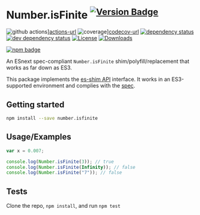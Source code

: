 # Number.isFinite <sup>[![Version Badge][npm-version-svg]][package-url]</sup>

![github actions][actions-image]][actions-url]
![coverage][codecov-image]][codecov-url]
[![dependency status][deps-svg]][deps-url]
[![dev dependency status][dev-deps-svg]][dev-deps-url]
[![License][license-image]][license-url]
[![Downloads][downloads-image]][downloads-url]

[![npm badge][npm-badge-png]][package-url]

An ESnext spec-compliant `Number.isFinite` shim/polyfill/replacement that works as far down as ES3.

This package implements the [es-shim API](https://github.com/es-shims/api) interface. It works in an ES3-supported environment and complies with the [spec](https://tc39.es/ecma262/#sec-number.isfinite).

## Getting started

```sh
npm install --save number.isfinite
```

## Usage/Examples

```js
var x = 0.007;

console.log(Number.isFinite(3)); // true
console.log(Number.isFinite(Infinity)); // false
console.log(Number.isFinite("7")); // false
```

## Tests

Clone the repo, `npm install`, and run `npm test`

[package-url]: https://npmjs.org/package/number.isfinite
[npm-version-svg]: https://versionbadg.es/es-shims/Number.isFinite.svg
[deps-svg]: https://david-dm.org/es-shims/Number.isFinite.svg
[deps-url]: https://david-dm.org/es-shims/Number.isFinite
[dev-deps-svg]: https://david-dm.org/es-shims/Number.isFinite/dev-status.svg
[dev-deps-url]: https://david-dm.org/es-shims/Number.isFinite#info=devDependencies
[npm-badge-png]: https://nodei.co/npm/number.isfinite.png?downloads=true&stars=true
[license-image]: https://img.shields.io/npm/l/number.isfinite.svg
[license-url]: LICENSE
[downloads-image]: https://img.shields.io/npm/dm/number.isfinite.svg
[downloads-url]: https://npm-stat.com/charts.html?package=number.isfinite
[codecov-image]: https://codecov.io/gh/es-shims/Number.isFinite/branch/main/graphs/badge.svg
[codecov-url]: https://app.codecov.io/gh/es-shims/Number.isFinite/
[actions-image]: https://img.shields.io/endpoint?url=https://github-actions-badge-u3jn4tfpocch.runkit.sh/es-shims/Number.isFinite
[actions-url]: https://github.com/es-shims/Number.isFinite/actions
